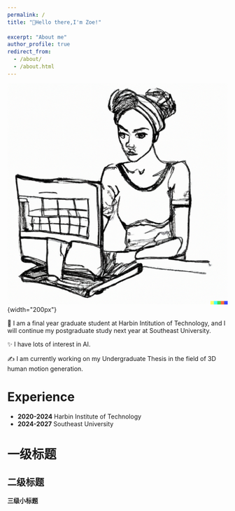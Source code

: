 ```yaml
---
permalink: /
title: "💬Hello there,I'm Zoe!"

excerpt: "About me"
author_profile: true
redirect_from: 
  - /about/
  - /about.html
---
```


![academicpages template](/images/home1.png){width="200px"}


👋 I am a final year graduate student at Harbin Intitution of Technology, and I will continue my postgraduate study next year at Southeast University. 

✨ I have lots of interest in AI.

✍ I am currently working on my Undergraduate Thesis in the field of 3D human motion generation.


Experience
======
- **2020-2024**  Harbin Institute of Technology
- **2024-2027**  Southeast University

一级标题
======

二级标题
------

**三级小标题**



